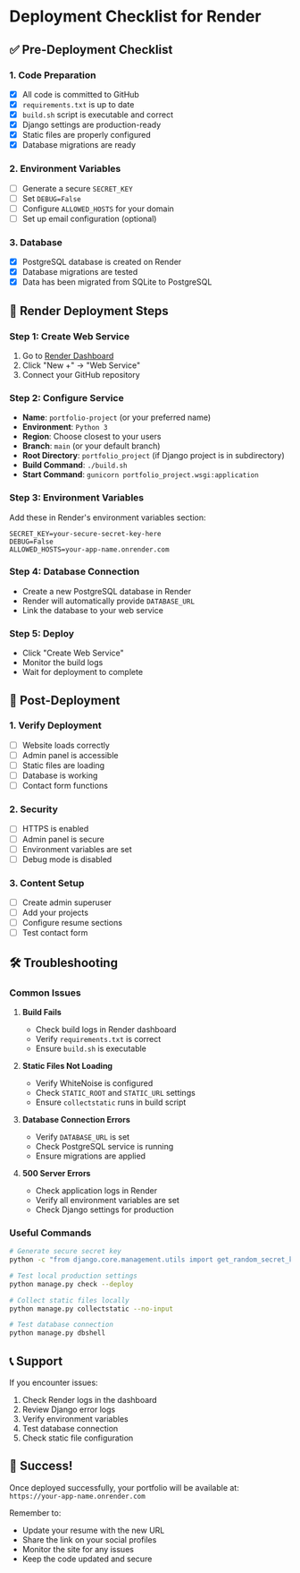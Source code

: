 # Deployment Checklist for Render

## ✅ Pre-Deployment Checklist

### 1. Code Preparation
- [x] All code is committed to GitHub
- [x] `requirements.txt` is up to date
- [x] `build.sh` script is executable and correct
- [x] Django settings are production-ready
- [x] Static files are properly configured
- [x] Database migrations are ready

### 2. Environment Variables
- [ ] Generate a secure `SECRET_KEY`
- [ ] Set `DEBUG=False`
- [ ] Configure `ALLOWED_HOSTS` for your domain
- [ ] Set up email configuration (optional)

### 3. Database
- [x] PostgreSQL database is created on Render
- [x] Database migrations are tested
- [x] Data has been migrated from SQLite to PostgreSQL

## 🚀 Render Deployment Steps

### Step 1: Create Web Service
1. Go to [Render Dashboard](https://dashboard.render.com)
2. Click "New +" → "Web Service"
3. Connect your GitHub repository

### Step 2: Configure Service
- **Name**: `portfolio-project` (or your preferred name)
- **Environment**: `Python 3`
- **Region**: Choose closest to your users
- **Branch**: `main` (or your default branch)
- **Root Directory**: `portfolio_project` (if Django project is in subdirectory)
- **Build Command**: `./build.sh`
- **Start Command**: `gunicorn portfolio_project.wsgi:application`

### Step 3: Environment Variables
Add these in Render's environment variables section:

```
SECRET_KEY=your-secure-secret-key-here
DEBUG=False
ALLOWED_HOSTS=your-app-name.onrender.com
```

### Step 4: Database Connection
- Create a new PostgreSQL database in Render
- Render will automatically provide `DATABASE_URL`
- Link the database to your web service

### Step 5: Deploy
- Click "Create Web Service"
- Monitor the build logs
- Wait for deployment to complete

## 🔧 Post-Deployment

### 1. Verify Deployment
- [ ] Website loads correctly
- [ ] Admin panel is accessible
- [ ] Static files are loading
- [ ] Database is working
- [ ] Contact form functions

### 2. Security
- [ ] HTTPS is enabled
- [ ] Admin panel is secure
- [ ] Environment variables are set
- [ ] Debug mode is disabled

### 3. Content Setup
- [ ] Create admin superuser
- [ ] Add your projects
- [ ] Configure resume sections
- [ ] Test contact form

## 🛠️ Troubleshooting

### Common Issues

1. **Build Fails**
   - Check build logs in Render dashboard
   - Verify `requirements.txt` is correct
   - Ensure `build.sh` is executable

2. **Static Files Not Loading**
   - Verify WhiteNoise is configured
   - Check `STATIC_ROOT` and `STATIC_URL` settings
   - Ensure `collectstatic` runs in build script

3. **Database Connection Errors**
   - Verify `DATABASE_URL` is set
   - Check PostgreSQL service is running
   - Ensure migrations are applied

4. **500 Server Errors**
   - Check application logs in Render
   - Verify all environment variables are set
   - Check Django settings for production

### Useful Commands

```bash
# Generate secure secret key
python -c "from django.core.management.utils import get_random_secret_key; print(get_random_secret_key())"

# Test local production settings
python manage.py check --deploy

# Collect static files locally
python manage.py collectstatic --no-input

# Test database connection
python manage.py dbshell
```

## 📞 Support

If you encounter issues:
1. Check Render logs in the dashboard
2. Review Django error logs
3. Verify environment variables
4. Test database connection
5. Check static file configuration

## 🎉 Success!

Once deployed successfully, your portfolio will be available at:
`https://your-app-name.onrender.com`

Remember to:
- Update your resume with the new URL
- Share the link on your social profiles
- Monitor the site for any issues
- Keep the code updated and secure 